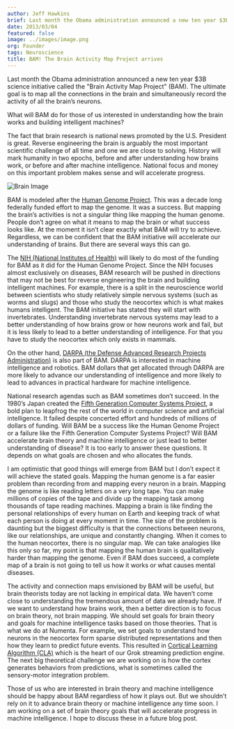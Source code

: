 ```yaml
---
author: Jeff Hawkins
brief: Last month the Obama administration announced a new ten year $3B science initiative called the "Brain Activity Map Project" (BAM). The ultimate goal is
date: 2013/03/04
featured: false
image: ../images/image.png
org: Founder
tags: Neuroscience
title: BAM! The Brain Activity Map Project arrives
---
```


Last month the Obama administration announced a new ten year $3B science
initiative called the "Brain Activity Map Project" (BAM).  The ultimate goal is
to map all the connections in the brain and simultaneously record the activity
of all the brain’s neurons.

What will BAM do for those of us interested in understanding how the brain works
and building intelligent machines?

The fact that brain research is national news promoted by the U.S. President is
great.  Reverse engineering the brain is arguably the most important scientific
challenge of all time and one we are close to solving.  History will mark
humanity in two epochs, before and after understanding how brains work, or
before and after machine intelligence.  National focus and money on this
important problem makes sense and will accelerate progress.

![Brain Image](../images/main.jpg)

BAM is modeled after the
[Human Genome Project](http://www.ornl.gov/sci/techresources/Human_Genome/home.shtml).
This was a decade long federally funded effort to map the genome.  It was a
success. But mapping the brain’s activities is not a singular thing like mapping
the human genome.  People don’t agree on what it means to map the brain or what
success looks like.  At the moment it isn’t clear exactly what BAM will try to
achieve.  Regardless, we can be confident that the BAM initiative will
accelerate our understanding of brains.  But there are several ways this can go.

The [NIH (National Institutes of Health)](http://www.nih.gov/) will likely to do
most of the funding for BAM as it did for the Human Genome Project.  Since the
NIH focuses almost exclusively on diseases, BAM research will be pushed in
directions that may not be best for reverse engineering the brain and building
intelligent machines.  For example, there is a split in the neuroscience world
between scientists who study relatively simple nervous systems (such as worms
and slugs) and those who study the neocortex which is what makes humans
intelligent.   The BAM initiative has stated they will start with invertebrates.
Understanding invertebrate nervous systems may lead to a better understanding of
how brains grow or how neurons work and fail, but it is less likely to lead to a
better understanding of intelligence.  For that you have to study the neocortex
which only exists in mammals.

On the other hand,
[DARPA (the Defense Advanced Research Projects Administration)](http://www.darpa.mil/)
is also part of BAM.  DARPA is interested in machine intelligence and robotics.
BAM dollars that get allocated through DARPA are more likely to advance our
understanding of intelligence and more likely to lead to advances in
practical hardware for machine intelligence.

National research agendas such as BAM sometimes don’t succeed.  In the 1980’s
Japan created the
[Fifth Generation Computer Systems Project](http://en.wikipedia.org/wiki/Fifth_generation_computer),
a bold plan to leapfrog the rest of the world in computer science and artificial
intelligence. It failed despite concerted effort and hundreds of millions of
dollars of funding.  Will BAM be a success like the Human Genome Project or a
failure like the Fifth Generation Computer Systems Project?  Will BAM accelerate
brain theory and machine intelligence or just lead to better understanding of
disease?  It is too early to answer these questions.  It depends on what goals
are chosen and who allocates the funds.

I am optimistic that good things will emerge from BAM but I don’t expect it will
achieve the stated goals.  Mapping the human genome is a far easier problem than
recording from and mapping every neuron in a brain.  Mapping the genome is like
reading letters on a very long tape.  You can make millions of copies of the
tape and divide up the mapping task among thousands of tape reading machines.
Mapping a brain is like finding the personal relationships of every human on
Earth and keeping track of what each person is doing at every moment in time.
The size of the problem is daunting but the biggest difficulty is that the
connections between neurons, like our relationships, are unique and constantly
changing.  When it comes to the human neocortex, there is no singular map.  We
can take analogies like this only so far, my point is that mapping the human
brain is qualitatively harder than mapping the genome.  Even if BAM does
succeed, a complete map of a brain is not going to tell us how it works or what
causes mental diseases.

The activity and connection maps envisioned by BAM will be useful, but brain
theorists today are not lacking in empirical data.  We haven’t come close to
understanding the tremendous amount of data we already have.  If we want to
understand how brains work, then a better direction is to focus on brain theory,
not brain mapping.  We should set goals for brain theory and goals for machine
intelligence tasks based on those theories.  That is what we do at Numenta.  For
example, we set goals to understand how neurons in the neocortex form sparse
distributed representations and then how they learn to predict future events.
This resulted in
[Cortical Learning Algorithm (CLA)](http://numenta.org/cla.html) which is the
heart of our Grok streaming prediction engine.  The next big theoretical
challenge we are working on is how the cortex generates behaviors from
predictions, what is sometimes called the sensory-motor integration problem.

Those of us who are interested in brain theory and machine intelligence should
be happy about BAM regardless of how it plays out.  But we shouldn’t rely on it
to advance brain theory or machine intelligence any time soon.  I am working on
a set of brain theory goals that will accelerate progress in machine
intelligence.  I hope to discuss these in a future blog post.
